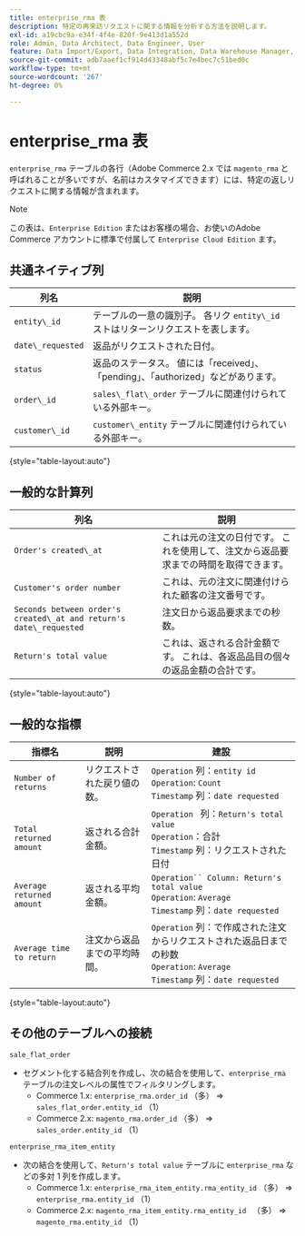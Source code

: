 ```yaml
---
title: enterprise_rma 表
description: 特定の再来訪リクエストに関する情報を分析する方法を説明します。
exl-id: a19cbc9a-e34f-4f4e-820f-9e413d1a552d
role: Admin, Data Architect, Data Engineer, User
feature: Data Import/Export, Data Integration, Data Warehouse Manager, Commerce Tables
source-git-commit: adb7aaef1cf914d43348abf5c7e4bec7c51bed0c
workflow-type: tm+mt
source-wordcount: '267'
ht-degree: 0%

---
```


# enterprise_rma 表

`enterprise_rma` テーブルの各行（Adobe Commerce 2.x では `magento_rma` と呼ばれることが多いですが、名前はカスタマイズできます）には、特定の返しリクエストに関する情報が含まれます。

>[!NOTE]
>
>この表は、`Enterprise Edition` またはお客様の場合、お使いのAdobe Commerce アカウントに標準で付属して `Enterprise Cloud Edition` ます。

## 共通ネイティブ列

| **列名** | **説明** |
|---|---|
| `entity\_id` | テーブルの一意の識別子。 各リク `entity\_id` ストはリターンリクエストを表します。 |
| `date\_requested` | 返品がリクエストされた日付。 |
| `status` | 返品のステータス。 値には「received」、「pending」、「authorized」などがあります。 |
| `order\_id` | `sales\_flat\_order` テーブルに関連付けられている外部キー。 |
| `customer\_id` | `customer\_entity` テーブルに関連付けられている外部キー。 |

{style="table-layout:auto"}

## 一般的な計算列

| **列名** | **説明** |
|---|---|
| `Order's created\_at` | これは元の注文の日付です。 これを使用して、注文から返品要求までの時間を取得できます。 |
| `Customer's order number` | これは、元の注文に関連付けられた顧客の注文番号です。 |
| `Seconds between order's created\_at and return's date\_requested` | 注文日から返品要求までの秒数。 |
| `Return's total value` | これは、返される合計金額です。 これは、各返品品目の個々の返品金額の合計です。 |

{style="table-layout:auto"}

## 一般的な指標

| **指標名** | **説明** | **建設** |
|---|---|---|
| `Number of returns` | リクエストされた戻り値の数。 | `Operation` 列：`entity id`<br>`Operation`: `Count`<br>`Timestamp` 列：`date requested` |
| `Total returned amount` | 返される合計金額。 | `Operation ` 列：`Return's total value`<br>`Operation`：合計 <br>`Timestamp` 列：リクエストされた日付 |
| `Average returned amount` | 返される平均金額。 | `Operation`` Column: Return's total value`<br>`Operation`: `Average`<br>`Timestamp` 列：`date requested` |
| `Average time to return` | 注文から返品までの平均時間。 | `Operation` 列：で作成された注文からリクエストされた返品日までの秒数 <br>`Operation`: `Average`<br>`Timestamp` 列：`date requested` |

{style="table-layout:auto"}

## その他のテーブルへの接続

`sale_flat_order`

* セグメント化する結合列を作成し、次の結合を使用して、`enterprise_rma` テーブルの注文レベルの属性でフィルタリングします。
   * Commerce 1.x: `enterprise_rma.order_id` （多） => `sales_flat_order.entity_id` （1）
   * Commerce 2.x: `magento_rma.order_id` （多） => `sales_order.entity_id` （1）

`enterprise_rma_item_entity`

* 次の結合を使用して、`Return's total value` テーブルに `enterprise_rma` などの多対 1 列を作成します。
   * Commerce 1.x: `enterprise_rma_item_entity.rma_entity_id` （多） => `enterprise_rma.entity_id` （1）
   * Commerce 2.x: `magento_rma_item_entity.rma_entity_id ` （多） => `magento_rma.entity_id` （1）
